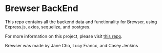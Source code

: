 # Brewser BackEnd

This repo contains all the backend data and functionality for Brewser, using Express.js, axios, sequelize, and postgres.

For more information on this project, please visit [this repo](https://github.com/jmcho311/brewser-auth-frontend). 

Brewser was made by Jane Cho, Lucy Franco, and Casey Jenkins